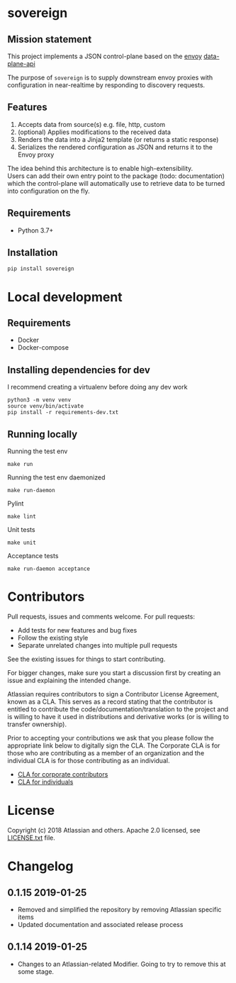 sovereign
=========

Mission statement
-----------------
This project implements a JSON control-plane based on the [envoy](https://envoyproxy.io) [data-plane-api](https://github.com/envoyproxy/data-plane-api)

The purpose of `sovereign` is to supply downstream envoy proxies with 
configuration in near-realtime by responding to discovery requests.

Features
--------
1. Accepts data from source(s) e.g. file, http, custom
2. (optional) Applies modifications to the received data
3. Renders the data into a Jinja2 template (or returns a static response)
4. Serializes the rendered configuration as JSON and returns it to the Envoy proxy

The idea behind this architecture is to enable high-extensibility.  
Users can add their own entry point to the package (todo: documentation) which the control-plane
will automatically use to retrieve data to be turned into configuration on the fly.

Requirements
------------
* Python 3.7+

Installation
------------
```
pip install sovereign
```

Local development
=================

Requirements
------------
* Docker
* Docker-compose

Installing dependencies for dev
-------------------------------
I recommend creating a virtualenv before doing any dev work

```
python3 -m venv venv
source venv/bin/activate
pip install -r requirements-dev.txt
```

Running locally
---------------
Running the test env

```
make run
```
    
Running the test env daemonized

```
make run-daemon
```

Pylint

```
make lint
```

Unit tests

```
make unit
```

Acceptance tests

```
make run-daemon acceptance
```


Contributors
============

Pull requests, issues and comments welcome. For pull requests:

* Add tests for new features and bug fixes
* Follow the existing style
* Separate unrelated changes into multiple pull requests

See the existing issues for things to start contributing.

For bigger changes, make sure you start a discussion first by creating
an issue and explaining the intended change.

Atlassian requires contributors to sign a Contributor License Agreement,
known as a CLA. This serves as a record stating that the contributor is
entitled to contribute the code/documentation/translation to the project
and is willing to have it used in distributions and derivative works
(or is willing to transfer ownership).

Prior to accepting your contributions we ask that you please follow the appropriate
link below to digitally sign the CLA. The Corporate CLA is for those who are
contributing as a member of an organization and the individual CLA is for
those contributing as an individual.

* [CLA for corporate contributors](https://na2.docusign.net/Member/PowerFormSigning.aspx?PowerFormId=e1c17c66-ca4d-4aab-a953-2c231af4a20b)
* [CLA for individuals](https://na2.docusign.net/Member/PowerFormSigning.aspx?PowerFormId=3f94fbdc-2fbe-46ac-b14c-5d152700ae5d)


License
========

Copyright (c) 2018 Atlassian and others.
Apache 2.0 licensed, see [LICENSE.txt](LICENSE.txt) file.


Changelog
=========

0.1.15 2019-01-25
-----------------

* Removed and simplified the repository by removing Atlassian specific items
* Updated documentation and associated release process

0.1.14 2019-01-25
-----------------
* Changes to an Atlassian-related Modifier. Going to try to remove this at some stage.
